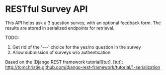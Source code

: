 # RESTful Survey API 

This API helps ask a 3 question survey, with an optional feedback form. 
The results are stored in serialized endpoints for retrieval. 

TODO:
1. Get rid of the '---' choice for the yes/no question in the survey
2. Allow submission of surveys w/o authentication


Based on the [Django REST framework tutorial][tut].
[tut]: http://tomchristie.github.com/django-rest-framework/tutorial/1-serialization

